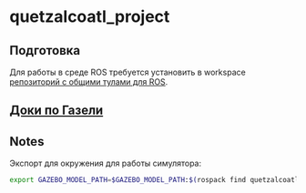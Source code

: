 # quetzalcoatl_project

## Подготовка

Для работы в среде ROS требуется установить в workspace [репозиторий с общими тулами для ROS](https://github.com/lsd-maddrive/maddrive_ros_shared).

## [Доки по Газели](https://disk.yandex.ru/d/_3zzZoxEZ3Ugxg)

## Notes
Экспорт для окружения для работы симулятора:
~~~bash
export GAZEBO_MODEL_PATH=$GAZEBO_MODEL_PATH:$(rospack find quetzalcoatl_maps)/models
~~~